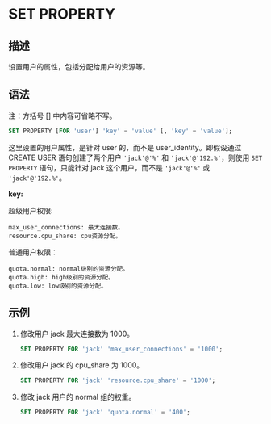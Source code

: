 # SET PROPERTY

## 描述

设置用户的属性，包括分配给用户的资源等。

## 语法

注：方括号 [] 中内容可省略不写。

```SQL
SET PROPERTY [FOR 'user'] 'key' = 'value' [, 'key' = 'value'];
```

这里设置的用户属性，是针对 user 的，而不是 user_identity。即假设通过 CREATE USER 语句创建了两个用户 `'jack'@'%'` 和 `'jack'@'192.%'`，则使用 `SET PROPERTY` 语句，只能针对 jack 这个用户，而不是 `'jack'@'%'` 或 `'jack'@'192.%'`。

**key:**

超级用户权限:

```plain text
max_user_connections: 最大连接数。
resource.cpu_share: cpu资源分配。
```

普通用户权限：

```plain text
quota.normal: normal级别的资源分配。
quota.high: high级别的资源分配。
quota.low: low级别的资源分配。
```

## 示例

1. 修改用户 jack 最大连接数为 1000。

    ```SQL
    SET PROPERTY FOR 'jack' 'max_user_connections' = '1000';
    ```

2. 修改用户 jack 的 cpu_share 为 1000。

    ```SQL
    SET PROPERTY FOR 'jack' 'resource.cpu_share' = '1000';
    ```

3. 修改 jack 用户的 normal 组的权重。

    ```SQL
    SET PROPERTY FOR 'jack' 'quota.normal' = '400';
    ```
